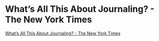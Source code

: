 # What’s All This About Journaling? - The New York Times
[What’s All This About Journaling? - The New York Times](https://www.nytimes.com/2018/10/25/style/journaling-benefits.html)

<!-- #Readable -->

<!-- {BearID:85910543-0317-49AE-A8D4-B183A9CA72F6-21973-000004E9BBE5557F} -->
